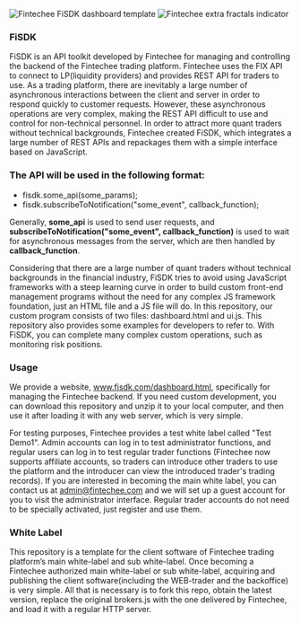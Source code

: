 ![Fintechee FiSDK dashboard template](https://github.com/fintechees/fisdk/blob/main/images/screenshot.png?raw=true)
![Fintechee extra fractals indicator](https://github.com/fintechees/Expert-Advisor-Studio/blob/master/Indicators/extra_fractals/extra_fractals_screenshot.png?raw=true)

### FiSDK

FiSDK is an API toolkit developed by Fintechee for managing and controlling the backend of the Fintechee trading platform. Fintechee uses the FIX API to connect to LP(liquidity providers) and provides REST API for traders to use. As a trading platform, there are inevitably a large number of asynchronous interactions between the client and server in order to respond quickly to customer requests. However, these asynchronous operations are very complex, making the REST API difficult to use and control for non-technical personnel. In order to attract more quant traders without technical backgrounds, Fintechee created FiSDK, which integrates a large number of REST APIs and repackages them with a simple interface based on JavaScript.

### The API will be used in the following format:

- fisdk.some_api(some_params);
- fisdk.subscribeToNotification("some_event", callback_function);

Generally, **some_api** is used to send user requests, and **subscribeToNotification("some_event", callback_function)** is used to wait for asynchronous messages from the server, which are then handled by **callback_function**.

Considering that there are a large number of quant traders without technical backgrounds in the financial industry, FiSDK tries to avoid using JavaScript frameworks with a steep learning curve in order to build custom front-end management programs without the need for any complex JS framework foundation, just an HTML file and a JS file will do. In this repository, our custom program consists of two files: dashboard.html and ui.js. This repository also provides some examples for developers to refer to. With FiSDK, you can complete many complex custom operations, such as monitoring risk positions.

### Usage

We provide a website, www.fisdk.com/dashboard.html, specifically for managing the Fintechee backend. If you need custom development, you can download this repository and unzip it to your local computer, and then use it after loading it with any web server, which is very simple.

For testing purposes, Fintechee provides a test white label called "Test Demo1". Admin accounts can log in to test administrator functions, and regular users can log in to test regular trader functions (Fintechee now supports affiliate accounts, so traders can introduce other traders to use the platform and the introducer can view the introduced trader's trading records). If you are interested in becoming the main white label, you can contact us at admin@fintechee.com and we will set up a guest account for you to visit the administrator interface. Regular trader accounts do not need to be specially activated, just register and use them.

### White Label
This repository is a template for the client software of Fintechee trading platform’s main white-label and sub white-label. Once becoming a Fintechee authorized main white-label or sub white-label, acquiring and publishing the client software(including the WEB-trader and the backoffice) is very simple. All that is necessary is to fork this repo, obtain the latest version, replace the original brokers.js with the one delivered by Fintechee, and load it with a regular HTTP server.
